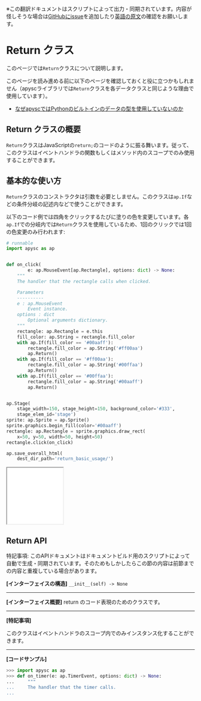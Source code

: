 <span class="inconspicuous-txt">※この翻訳ドキュメントはスクリプトによって出力・同期されています。内容が怪しそうな場合は<a href="https://github.com/simon-ritchie/apysc/issues" target="_blank">GitHubにissue</a>を追加したり[英語の原文](../en/return.html)の確認をお願いします。</span>

# Return クラス

このページでは`Return`クラスについて説明します。

このページを読み進める前に以下のページを確認しておくと役に立つかもしれません（apyscライブラリでは`Return`クラスを各データクラスと同じような理由で使用しています）。

- [なぜapyscではPythonのビルトインのデータの型を使用していないのか](jp_why_apysc_doesnt_use_python_builtin_data_type.md)

## Return クラスの概要

`Return`クラスはJavaScriptの`return;`のコードのように振る舞います。従って、このクラスはイベントハンドラの関数もしくはメソッド内のスコープでのみ使用することができます。

## 基本的な使い方

`Return`クラスのコンストラクタは引数を必要としません。このクラスは`ap.If`などの条件分岐の記述内などで使うことができます。

以下のコード例では四角をクリックするたびに塗りの色を変更しています。各`ap.If`での分岐内では`Return`クラスを使用しているため、1回のクリックでは1回の色変更のみ行われます:

```py
# runnable
import apysc as ap


def on_click(
        e: ap.MouseEvent[ap.Rectangle], options: dict) -> None:
    """
    The handler that the rectangle calls when clicked.

    Parameters
    ----------
    e : ap.MouseEvent
        Event instance.
    options : dict
        Optional arguments dictionary.
    """
    rectangle: ap.Rectangle = e.this
    fill_color: ap.String = rectangle.fill_color
    with ap.If(fill_color == '#00aaff'):
        rectangle.fill_color = ap.String('#ff00aa')
        ap.Return()
    with ap.If(fill_color == '#ff00aa'):
        rectangle.fill_color = ap.String('#00ffaa')
        ap.Return()
    with ap.If(fill_color == '#00ffaa'):
        rectangle.fill_color = ap.String('#00aaff')
        ap.Return()


ap.Stage(
    stage_width=150, stage_height=150, background_color='#333',
    stage_elem_id='stage')
sprite: ap.Sprite = ap.Sprite()
sprite.graphics.begin_fill(color='#00aaff')
rectangle: ap.Rectangle = sprite.graphics.draw_rect(
    x=50, y=50, width=50, height=50)
rectangle.click(on_click)

ap.save_overall_html(
    dest_dir_path='return_basic_usage/')
```

<iframe src="static/return_basic_usage/index.html" width="150" height="150"></iframe>

## Return API

<span class="inconspicuous-txt">特記事項: このAPIドキュメントはドキュメントビルド用のスクリプトによって自動で生成・同期されています。そのためもしかしたらこの節の内容は前節までの内容と重複している場合があります。</span>

**[インターフェイスの構造]** `__init__(self) -> None`<hr>

**[インターフェイス概要]** return のコード表現のためのクラスです。<hr>

**[特記事項]**

このクラスはイベントハンドラのスコープ内でのみインスタンス化することができます。<hr>

**[コードサンプル]**

```py
>>> import apysc as ap
>>> def on_timer(e: ap.TimerEvent, options: dict) -> None:
...     """
...     The handler that the timer calls.
...
```